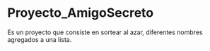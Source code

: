 # Proyecto_AmigoSecreto
Es un proyecto que consiste en sortear al azar, diferentes nombres agregados a una lista. 
